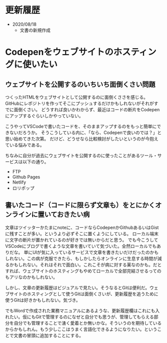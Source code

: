 # 更新履歴

- 2020/08/18
	- 文書の新規作成

# Codepenをウェブサイトのホスティングに使いたい

## ウェブサイトを公開するのいちいち面倒くさい問題

つくったHTMLをウェブサイトとして公開するのに面倒くささを感じる。
GitHubにレポジトリを作ってそこにプッシュするだけかもしれないがそれがすでに面倒くさい。
どうすれば良いかわからず、最近はコードの断片をCodepenにアップするぐらいしかやっていない。

こうやってVSCodeで書いたコードを、そのままアップするのをもっと簡単にできないだろうか。
そうこうしている内に、「なら、Codepenで良いのでは？」と思い始めてきた次第。
だけど、どうせなら比較検討がしたいというのが今抱えている悩みである。

ちなみに自分が過去にウェブサイトを公開するのに使ったことがあるツール・サービスは以下の通り。

- FTP
- Github Pages
- Netlify
- ロリポップ


## 書いたコード（コードに限らず文章も）をとにかくオンラインに置いておきたい病

文章はツイッターかたまにnoteに、コードならCodepenかGithubあるいはGistに残すことが多い。というより必ずそこに置くようにしている。
ローカル端末に文字の断片が置かれているのが好きでは無いからだと思う。
でも今こうしてVSCodeにブログで書くような文章を書いていて気づいた。全然ローカルでもありだな。
単にUIが気に入っているサービスで文章を書きたいだけだったのかもしれない。この病が克服できたら、もしかしたらオンラインに生息する時間が減るかもしれない。それはそれで面白い。これこそが病に対する薬なのかも。だとすれば、ウェブサイトのホスティングもやめてローカルで全部完結させるってのもアリなのかもしれない。

しかし、文章の更新履歴はビジュアルで見たい。そうなるとGitは便利だ。ウェブサイトのホスティングとして使うGitは面倒くさいが、更新履歴を追うために使うGitは好きかもしれない。気づき。

でもWordで作成された業務マニュアルにあるような、更新履歴欄はこれにも入れたい。仮にもGitで管理するのになぜと自分でも思うが、管理してもらえる部分を自分でも管理することで湧く愛着とか無いかな。そういうのを期待しているからかもしれん。もう少しここはうまく言語化できるようになりたい。ということで文書の冒頭に追加することにする。
